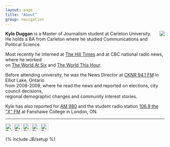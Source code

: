 ```yaml
---
layout: page
title: "About"
group: navigation
---
```

<img style="float: right" src="https://kyleaduggan.files.wordpress.com/2013/09/02.jpg?w=247&h=300">

**Kyle Duggan** is a Master of Journalism student at Carleton University. <br>
He holds a BA from Carleton where he studied Communications and Political Science.<br>

Most recently he interned at [The Hill Times](www.hilltimes.com/) and at CBC national radio news, where he worked <br>on [The World At Six](www.cbc.ca/w6/) and [The World This Hour](www.cbc.ca/theworldthishour/).

Before attending university, he was the News Director at [CKNR 94.1 FM](http://moosefm.com/cknrs/news/) in Elliot Lake, Ontario <br>from 2008-2009, where he read the news and reported on elections, city council decisions, <br>regional demographic changes and community interest stories.

Kyle has also reported for [AM 980](http://www.am980.ca/) and the student radio station [106.9 the "X" FM](http://www.1069thex.com/) at Fanshawe College in London, ON.

---

<div class="btn-group"><a href="https://twitter.com/Kyle_Duggan"><img src="https://dl.dropboxusercontent.com/u/50108349/Blag/twitter-sociocon.png" alt="Follow Kyle on Twitter" width="24" /></a> <a href="http://ca.linkedin.com/pub/kyle-duggan/34/597/a8a"><img src="https://dl.dropboxusercontent.com/u/50108349/Blag/linkedin-sociocon.png" alt="Find Kyle on LinkedIn" width="24" /></a> <a href="https://github.com/kduggan"><img src="https://dl.dropboxusercontent.com/u/50108349/Blag/github-sociocon.png" alt="Find Kyle on Github" width="24" /></a> <a href="https://www.flickr.com/photos/103582096@N05/"><img src="https://dl.dropboxusercontent.com/u/50108349/Blag/flickr-sociocon.png" alt="Find Kyle on Flickr" width="24" /></a> <a href="mailto:kyle.duggan@hotmail.ca?Subject=Hello%20Kyle" target="_top"><img src="https://dl.dropboxusercontent.com/u/50108349/Blag/email-sociocon2.png" alt="Email Kyle" width="24" /></a></div>
<!--
<a href="https://twitter.com/Kyle_Duggan"><img alt="Follow Kyle on Twitter" src="https://dl.dropboxusercontent.com/u/50108349/Blag/twitter-sociocon.png" width="24"></a> 
[Twitter](https://twitter.com/Kyle_Duggan)
<a href="http://ca.linkedin.com/pub/kyle-duggan/34/597/a8a"><img alt="Find Kyle on LinkedIn" src="https://dl.dropboxusercontent.com/u/50108349/Blag/linkedin-sociocon.png" width="24" ></a> [LinkedIn](http://ca.linkedin.com/pub/kyle-duggan/34/597/a8a) <a href="https://github.com/kduggan"><img alt="Find Kyle on Github" src="https://dl.dropboxusercontent.com/u/50108349/Blag/github-sociocon.png" width="24"></a> [GitHub](https://github.com/kduggan) <a href="https://www.flickr.com/photos/103582096@N05/"><img alt="Find Kyle on Flickr" src="https://dl.dropboxusercontent.com/u/50108349/Blag/flickr-sociocon.png" width="24"></a> [Flickr](https://www.flickr.com/photos/103582096@N05/) <a href="mailto:kyle.duggan@hotmail.ca?Subject=Hello%20Kyle" target="_top"><img alt="Email Kyle" src="https://dl.dropboxusercontent.com/u/50108349/Blag/email-sociocon2.png" width="24" ></a> [Contact](mailto:kyle.duggan@hotmail.ca?Subject=Hello%20Kyle) -->

<!--<a style="float: right" class="twitter-timeline" data-dnt="true" href="https://twitter.com/Kyle_Duggan"  data-widget-id="377864884832055296">Tweets by @Kyle_Duggan</a>
  <script>!function(d,s,id){var js,fjs=d.getElementsByTagName(s)[0],p=/^http:/.test(d.location)?'http':'https';if(!d.getElementById(id)){js=d.createElement(s);js.id=id;js.src=p+"://platform.twitter.com/widgets.js";fjs.parentNode.insertBefore(js,fjs);}}(document,"script","twitter-wjs");</script>
  -->
{% include JB/setup %}
